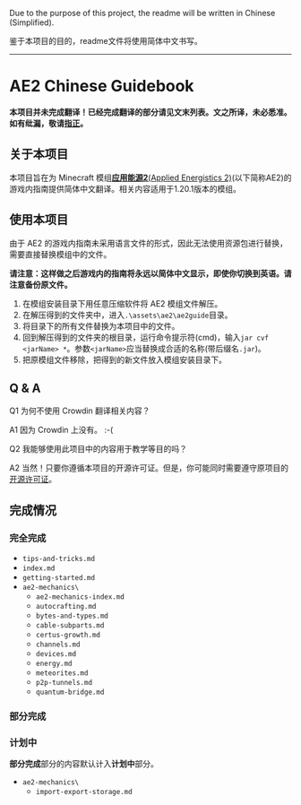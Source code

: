 Due to the purpose of this project, the readme will be written in Chinese (Simplified).

鉴于本项目的目的，readme文件将使用简体中文书写。

---

# AE2 Chinese Guidebook

**本项目并未完成翻译！已经完成翻译的部分请见文末列表。文之所译，未必悉准。如有纰漏，敬请[指正](https://github.com/nhdsd/AE2-Chinese-Guidebook/issues/new?template=Blank+issue)。**

## 关于本项目
本项目旨在为 Minecraft 模组[**应用能源2**(Applied Energistics 2)](https://github.com/AppliedEnergistics/Applied-Energistics-2)(以下简称AE2)的游戏内指南提供简体中文翻译。相关内容适用于1.20.1版本的模组。

## 使用本项目
由于 AE2 的游戏内指南未采用语言文件的形式，因此无法使用资源包进行替换，需要直接替换模组中的文件。

**请注意：这样做之后游戏内的指南将永远以简体中文显示，即使你切换到英语。请注意备份原文件。**

1. 在模组安装目录下用任意压缩软件将 AE2 模组文件解压。
2. 在解压得到的文件夹中，进入`.\assets\ae2\ae2guide`目录。
3. 将目录下的所有文件替换为本项目中的文件。
4. 回到解压得到的文件夹的根目录，运行命令提示符(cmd)，输入`jar cvf <jarName> *`。参数`<jarName>`应当替换成合适的名称(带后缀名`.jar`)。
5. 把原模组文件移除，把得到的新文件放入模组安装目录下。

## Q & A

Q1 为何不使用 Crowdin 翻译相关内容？

A1 因为 Crowdin 上没有。 :-(

Q2 我能够使用此项目中的内容用于教学等目的吗？

A2 当然！只要你遵循本项目的开源许可证。但是，你可能同时需要遵守原项目的[开源许可证](https://github.com/AppliedEnergistics/Applied-Energistics-2?tab=License-1-ov-file#readme)。

## 完成情况

### 完全完成
* `tips-and-tricks.md`
* `index.md`
* `getting-started.md`
* `ae2-mechanics\`
  * `ae2-mechanics-index.md`
  * `autocrafting.md`
  * `bytes-and-types.md`
  * `cable-subparts.md`
  * `certus-growth.md`
  * `channels.md`
  * `devices.md`
  * `energy.md`
  * `meteorites.md`
  * `p2p-tunnels.md`
  * `quantum-bridge.md`

### 部分完成

### 计划中
**部分完成**部分的内容默认计入**计划中**部分。
* `ae2-mechanics\`
  * `import-export-storage.md`